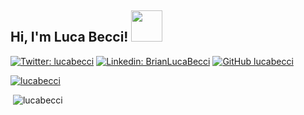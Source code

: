 <h2> Hi, I'm Luca Becci! <img src="https://media.giphy.com/media/3o7btYzX9GycbDy7bW/giphy.gif" width="50"></h2>
</em></p>

[![Twitter: lucabecci](https://img.shields.io/twitter/follow/lucabecci?style=social)](https://twitter.com/lucabecci)
[![Linkedin: BrianLucaBecci](https://img.shields.io/badge/-BrianLucaBecci-blue?style=flat-square&logo=Linkedin&logoColor=white&link=https://www.linkedin.com/in/thaianebraga/)](https://www.linkedin.com/in/luca-becci-b8044b198/)
[![GitHub lucabecci](https://img.shields.io/github/followers/lucabecci?label=follow&style=social)](https://github.com/lucabecci)

<p align="left"> <a href="https://github.com/ryo-ma/github-profile-trophy"><img src="https://github-profile-trophy.vercel.app/?username=lucabecci&theme=nord" alt="lucabecci" /></a> </p>
<p>&nbsp;<img src="https://github-readme-stats.vercel.app/api?username=lucabecci&show_icons=true&locale=en&theme=nord" alt="lucabecci" /></p>


